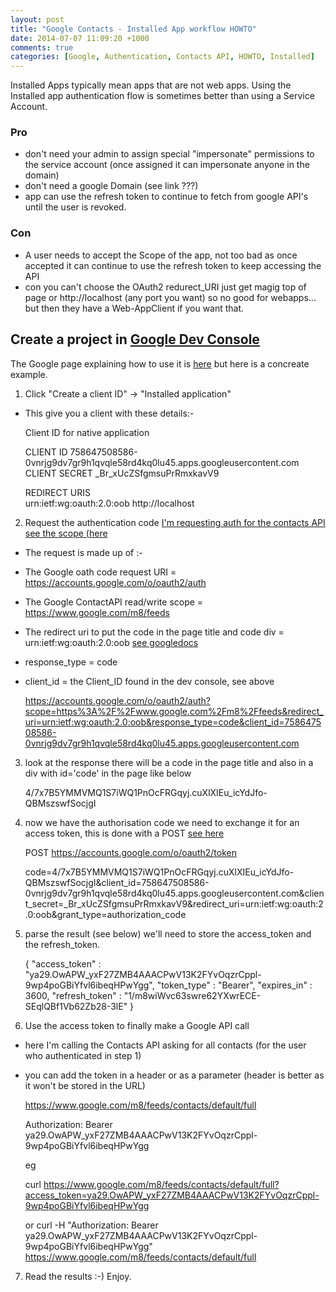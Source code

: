 ```yaml
---
layout: post
title: "Google Contacts - Installed App workflow HOWTO"
date: 2014-07-07 11:09:20 +1000
comments: true
categories: [Google, Authentication, Contacts API, HOWTO, Installed] 
---
```

Installed Apps typically mean apps that are not web apps. 
Using the Installed app authentication flow is sometimes better than using a Service Account.

### Pro
* don't need your admin to assign special "impersonate" permissions to the service account (once assigned it can impersonate anyone in the domain)
* don't need a google Domain (see link ???)
* app can use the refresh token to continue to fetch from google API's until the user is revoked.

### Con
* A user needs to accept the Scope of the app, not too bad as once accepted it can continue to use the refresh token to keep accessing the API
* con you can't choose the OAuth2 redurect_URI just get magig top of page or http://localhost (any port you want) so no good for webapps... but then they have a Web-AppClient if you want that.


## Create a project in [Google Dev Console](https://console.developers.google.com)
The Google page explaining how to use it is [here](https://developers.google.com/accounts/docs/OAuth2InstalledApp) but here is a concreate example.

1. Click "Create a client ID" -> "Installed application"
  - This give you a client with these details:- 

    Client ID for native application
    
    CLIENT ID 758647508586-0vnrjg9dv7gr9h1qvqle58rd4kq0lu45.apps.googleusercontent.com 
    CLIENT SECRET  _Br_xUcZSfgmsuPrRmxkavV9 
    
    REDIRECT URIS  
      urn:ietf:wg:oauth:2.0:oob
      http://localhost

2. Request the authentication code [I'm requesting auth for the contacts API see the scope (here](https://developers.google.com/google-apps/contacts/v3/#authorizing_requests_with_oauth_20)
  - The request is made up of :- 
  - The Google oath code request URI = https://accounts.google.com/o/oauth2/auth
  - The Google ContactAPI read/write scope = https://www.google.com/m8/feeds
  - The redirect uri to put the code in the page title and code div = urn:ietf:wg:oauth:2.0:oob  [see googledocs](https://developers.google.com/accounts/docs/OAuth2InstalledApp#choosingredirecturi)
  - response_type = code
  - client_id = the Client_ID found in the dev console, see above

    https://accounts.google.com/o/oauth2/auth?scope=https%3A%2F%2Fwww.google.com%2Fm8%2Ffeeds&redirect_uri=urn:ietf:wg:oauth:2.0:oob&response_type=code&client_id=758647508586-0vnrjg9dv7gr9h1qvqle58rd4kq0lu45.apps.googleusercontent.com

3. look at the response there will be a code in the page title and also in a div with id='code' in the page like below

    4/7x7B5YMMVMQ1S7iWQ1PnOcFRGqyj.cuXlXIEu_icYdJfo-QBMszswfSocjgI

4. now we have the authorisation code we need to exchange it for an access token, this is done with a POST [see here](https://developers.google.com/accounts/docs/OAuth2InstalledApp#handlingtheresponse) 

    POST https://accounts.google.com/o/oauth2/token
    
    code=4/7x7B5YMMVMQ1S7iWQ1PnOcFRGqyj.cuXlXIEu_icYdJfo-QBMszswfSocjgI&client_id=758647508586-0vnrjg9dv7gr9h1qvqle58rd4kq0lu45.apps.googleusercontent.com&client_secret=_Br_xUcZSfgmsuPrRmxkavV9&redirect_uri=urn:ietf:wg:oauth:2.0:oob&grant_type=authorization_code
    
5. parse the result (see below) we'll need to store the access_token and the refresh_token.

    {
        "access_token" : "ya29.OwAPW_yxF27ZMB4AAACPwV13K2FYvOqzrCppl-9wp4poGBiYfvl6ibeqHPwYgg",
        "token_type" : "Bearer",
        "expires_in" : 3600,
        "refresh_token" : "1/m8wiWvc63swre62YXwrECE-SEqlQBf1Vb62Zb28-3lE"
    }

6. Use the access token to finally make a Google API call
  - here I'm calling the Contacts API asking for all contacts (for the user who authenticated in step 1)
  - you can add the token in a header or as a parameter (header is better as it won't be stored in the URL)

    https://www.google.com/m8/feeds/contacts/default/full
    
    Authorization: Bearer ya29.OwAPW_yxF27ZMB4AAACPwV13K2FYvOqzrCppl-9wp4poGBiYfvl6ibeqHPwYgg

    eg

    curl https://www.google.com/m8/feeds/contacts/default/full?access_token=ya29.OwAPW_yxF27ZMB4AAACPwV13K2FYvOqzrCppl-9wp4poGBiYfvl6ibeqHPwYgg

    or
    curl -H "Authorization: Bearer ya29.OwAPW_yxF27ZMB4AAACPwV13K2FYvOqzrCppl-9wp4poGBiYfvl6ibeqHPwYgg" https://www.google.com/m8/feeds/contacts/default/full

7. Read the results :-) Enjoy.


